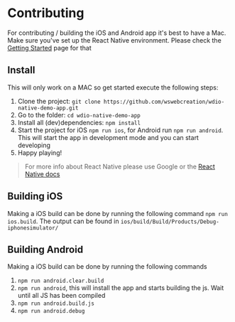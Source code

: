 # Contributing

For contributing / building the iOS and Android app it's best to have a Mac. Make sure you've set up the React Native environment.
Please check the [Getting Started](https://facebook.github.io/react-native/docs/getting-started.html) page for that

## Install
This will only work on a MAC so get started execute the following steps:

1. Clone the project: `git clone https://github.com/wswebcreation/wdio-native-demo-app.git`
2. Go to the folder: `cd wdio-native-demo-app`
3. Install all (dev)dependencies: `npm install`
4. Start the project for iOS `npm run ios`, for Android run `npm run android`. This will start the app in development mode and you can start developing
5. Happy playing!

> For more info about React Native please use Google or the [React Native docs](https://facebook.github.io/react-native/)

## Building iOS
Making a iOS build can be done by running the following command `npm run ios.build`.
The output can be found in `ios/build/Build/Products/Debug-iphonesimulator/`

## Building Android
Making a iOS build can be done by running the following commands

1. `npm run android.clear.build`
2. `npm run android`, this will install the app and starts building the js. Wait until all JS has been compiled
3. `npm run android.build.js`
4. `npm run android.debug`
